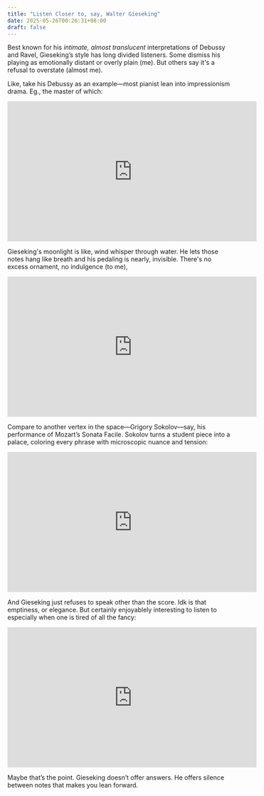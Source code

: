 ```yaml
---
title: "Listen Closer to, say, Walter Gieseking"
date: 2025-05-26T00:26:31+08:00
draft: false
---
```


Best known for his *intimate, almost translucent* interpretations of Debussy and Ravel, Gieseking’s style has long divided listeners. Some dismiss his playing as emotionally distant or overly plain (me). But others say it's a refusal to overstate (almost me).

Like, take his Debussy as an example—most pianist lean into impressionism drama. Eg., the master of which:

<iframe width="560" height="315" src="https://www.youtube.com/embed/fZrm9h3JRGs?si=ugomUfKCIqdo9ax_" title="YouTube video player" frameborder="0" allow="accelerometer; autoplay; clipboard-write; encrypted-media; gyroscope; picture-in-picture; web-share" referrerpolicy="strict-origin-when-cross-origin" allowfullscreen></iframe>

Gieseking's moonlight is like, wind whisper through water. He lets those notes hang like breath and his pedaling is nearly, invisible. There's no excess ornament, no indulgence (to me),

<iframe width="560" height="315" src="https://www.youtube.com/embed/MhadMhkFnnQ?si=oXXLL2WDD-wusU8-" title="YouTube video player" frameborder="0" allow="accelerometer; autoplay; clipboard-write; encrypted-media; gyroscope; picture-in-picture; web-share" referrerpolicy="strict-origin-when-cross-origin" allowfullscreen></iframe>

Compare to another vertex in the space—Grigory Sokolov—say, his performance of Mozart’s Sonata Facile. Sokolov turns a student piece into a palace, coloring every phrase with microscopic nuance and tension:

<iframe width="560" height="315" src="https://www.youtube.com/embed/_XFY_AKeJp8?si=Wxawq0ytkKTqVK0e" title="YouTube video player" frameborder="0" allow="accelerometer; autoplay; clipboard-write; encrypted-media; gyroscope; picture-in-picture; web-share" referrerpolicy="strict-origin-when-cross-origin" allowfullscreen></iframe>

 And Gieseking just refuses to speak other than the score. Idk is that emptiness, or elegance. But certainly enjoyablely interesting to listen to especially when one is tired of all the fancy:

<iframe width="560" height="315" src="https://www.youtube.com/embed/ZMJYpVGND-c?si=dgyD-UdSCKvhTJmS" title="YouTube video player" frameborder="0" allow="accelerometer; autoplay; clipboard-write; encrypted-media; gyroscope; picture-in-picture; web-share" referrerpolicy="strict-origin-when-cross-origin" allowfullscreen></iframe>

Maybe that’s the point. Gieseking doesn’t offer answers. He offers silence between notes that makes you lean forward.
